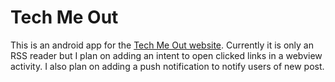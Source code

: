 # Tech Me Out
This is an android app for the [Tech Me Out website](https://techmeout.org). Currently it is only an RSS reader but I plan on adding an intent to open clicked links in a webview activity. I also plan on adding a push notification to notify users of new post.
